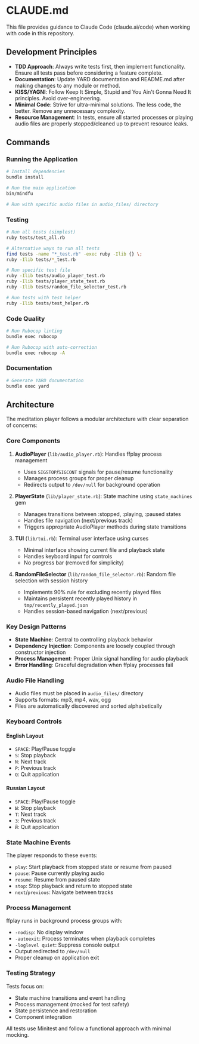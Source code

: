 # CLAUDE.md

This file provides guidance to Claude Code (claude.ai/code) when working with code in this repository.

## Development Principles

- **TDD Approach**: Always write tests first, then implement functionality. Ensure all tests pass before considering a feature complete.
- **Documentation**: Update YARD documentation and README.md after making changes to any module or method.
- **KISS/YAGNI**: Follow Keep It Simple, Stupid and You Ain't Gonna Need It principles. Avoid over-engineering.
- **Minimal Code**: Strive for ultra-minimal solutions. The less code, the better. Remove any unnecessary complexity.
- **Resource Management**: In tests, ensure all started processes or playing audio files are properly stopped/cleaned up to prevent resource leaks.

## Commands

### Running the Application
```bash
# Install dependencies
bundle install

# Run the main application
bin/mindfu

# Run with specific audio files in audio_files/ directory
```

### Testing
```bash
# Run all tests (simplest)
ruby tests/test_all.rb

# Alternative ways to run all tests
find tests -name "*_test.rb" -exec ruby -Ilib {} \;
ruby -Ilib tests/*_test.rb

# Run specific test file
ruby -Ilib tests/audio_player_test.rb
ruby -Ilib tests/player_state_test.rb
ruby -Ilib tests/random_file_selector_test.rb

# Run tests with test helper
ruby -Ilib tests/test_helper.rb
```

### Code Quality
```bash
# Run Rubocop linting
bundle exec rubocop

# Run Rubocop with auto-correction
bundle exec rubocop -A
```

### Documentation
```bash
# Generate YARD documentation
bundle exec yard
```

## Architecture

The meditation player follows a modular architecture with clear separation of concerns:

### Core Components

1. **AudioPlayer** (`lib/audio_player.rb`): Handles ffplay process management
   - Uses `SIGSTOP`/`SIGCONT` signals for pause/resume functionality
   - Manages process groups for proper cleanup
   - Redirects output to `/dev/null` for background operation

2. **PlayerState** (`lib/player_state.rb`): State machine using `state_machines` gem
   - Manages transitions between :stopped, :playing, :paused states
   - Handles file navigation (next/previous track)
   - Triggers appropriate AudioPlayer methods during state transitions

3. **TUI** (`lib/tui.rb`): Terminal user interface using curses
   - Minimal interface showing current file and playback state
   - Handles keyboard input for controls
   - No progress bar (removed for simplicity)

4. **RandomFileSelector** (`lib/random_file_selector.rb`): Random file selection with session history
   - Implements 90% rule for excluding recently played files
   - Maintains persistent recently played history in `tmp/recently_played.json`
   - Handles session-based navigation (next/previous)

### Key Design Patterns

- **State Machine**: Central to controlling playback behavior
- **Dependency Injection**: Components are loosely coupled through constructor injection
- **Process Management**: Proper Unix signal handling for audio playback
- **Error Handling**: Graceful degradation when ffplay processes fail

### Audio File Handling

- Audio files must be placed in `audio_files/` directory
- Supports formats: mp3, mp4, wav, ogg
- Files are automatically discovered and sorted alphabetically

### Keyboard Controls

#### English Layout
- `SPACE`: Play/Pause toggle
- `S`: Stop playback
- `N`: Next track
- `P`: Previous track
- `Q`: Quit application

#### Russian Layout
- `SPACE`: Play/Pause toggle
- `Ы`: Stop playback
- `Т`: Next track
- `З`: Previous track
- `Й`: Quit application

### State Machine Events

The player responds to these events:
- `play`: Start playback from stopped state or resume from paused
- `pause`: Pause currently playing audio
- `resume`: Resume from paused state
- `stop`: Stop playback and return to stopped state
- `next`/`previous`: Navigate between tracks

### Process Management

ffplay runs in background process groups with:
- `-nodisp`: No display window
- `-autoexit`: Process terminates when playback completes
- `-loglevel quiet`: Suppress console output
- Output redirected to `/dev/null`
- Proper cleanup on application exit

### Testing Strategy

Tests focus on:
- State machine transitions and event handling
- Process management (mocked for test safety)
- State persistence and restoration
- Component integration

All tests use Minitest and follow a functional approach with minimal mocking.